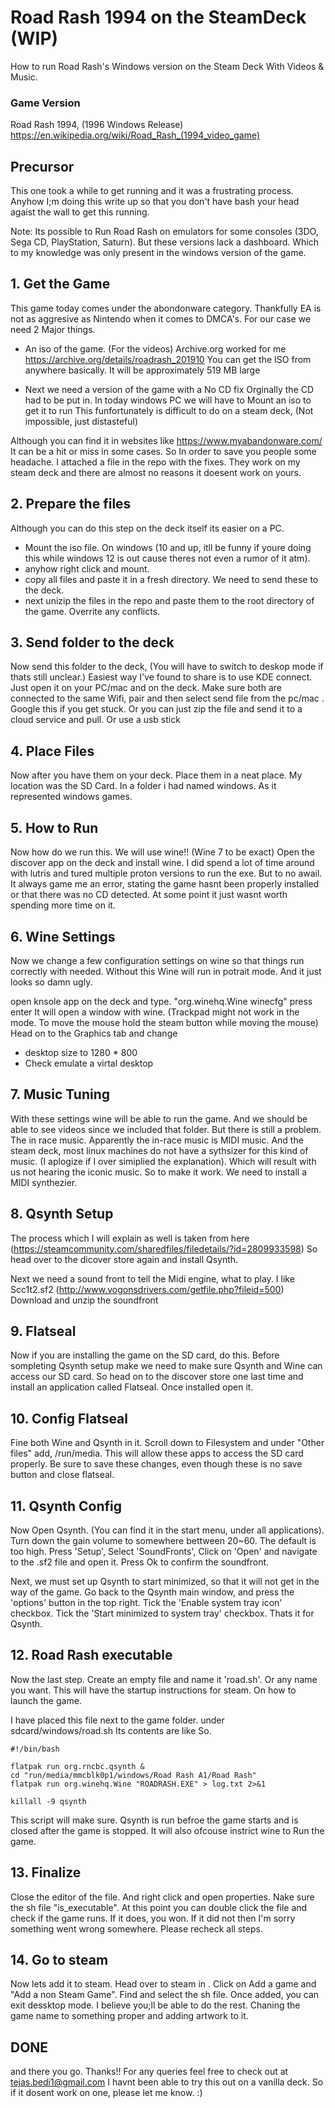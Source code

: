 # Road Rash 1994 on the SteamDeck (WIP)
[//]: # (Insert Image you posed on Reddit)
How to run Road Rash's Windows version on the Steam Deck With Videos &amp; Music.

### Game Version
Road Rash 1994, (1996 Windows Release)
https://en.wikipedia.org/wiki/Road_Rash_(1994_video_game)

## Precursor
This one took a while to get running and it was a frustrating process.
Anyhow I;m doing this write up so that you don't have bash your head agaist the wall
to get this running.

Note: Its possible to Run Road Rash on emulators for some consoles (3DO, Sega CD, PlayStation, Saturn). But these versions 
lack a dashboard. Which to my knowledge was only present in the windows version of the game.

## 1. Get the Game
This game today comes under the abondonware category. Thankfully EA is not as aggresive as Nintendo when 
it comes to DMCA's.
For our case we need 2 Major things. 
- An iso of the game. (For the videos) Archive.org worked for me 
https://archive.org/details/roadrash_201910
You can get the ISO from anywhere basically. It will be approximately 519 MB large

- Next we need a version of the game with a No CD fix
Orginally the CD had to be put in. In today windows PC we will have to Mount an iso to get it to run
This funfortunately is difficult to do on a steam deck, (Not impossible, just distasteful)

Although you can find it in websites like https://www.myabandonware.com/
It can be a hit or miss in some cases. So In order to save you people some headache. 
I attached a file in the repo with the fixes. They work on my steam deck and 
there are almost no reasons it doesent work on yours.

## 2. Prepare the files
Although you can do this step on the deck itself its easier on a PC. 
- Mount the iso file. On windows (10 and up, itll be funny if youre doing this while windows 12 is out cause theres not even a rumor of it atm).  
- anyhow right click and mount. 
- copy all files and paste it in a fresh directory. We need to send these to the deck.
- next unizip the files in the repo and paste them to the root directory of the game. Overrite any conflicts.

## 3. Send folder to the deck
Now send this folder to the deck, (You will have to switch to deskop mode if thats still unclear.) 
Easiest way I've found to share is to use KDE connect. Just open it on your PC/mac and
on the deck. Make sure both are connected to the same Wifi, pair and then select send file from the pc/mac . 
Google this if you get stuck. 
Or you can just zip the file and send it to a cloud service and pull. Or use a usb stick

## 4. Place Files
Now after you have them on your deck. Place them in a neat place. My location was the SD Card. In a folder i had named windows.
As it represented windows games.

## 5. How to Run
Now how do we run this. We will use wine!! (Wine 7 to be exact) Open the discover app on the deck and install wine.
I did spend a lot of time around with lutris and tured multiple proton versions to run the exe. But to no awail.
It always game me an error, stating the game hasnt been properly installed or that there was no CD detected. 
At some point it just wasnt worth spending more time on it.

## 6. Wine Settings
Now we change a few configuration settings  on wine so that things run correctly with needed.
Without this Wine will run in potrait mode. And it just looks so damn ugly.

open knsole app on the deck and type. "org.winehq.Wine winecfg" press enter 
It will open a window with wine. (Trackpad might not work in the mode. To move the mouse hold the steam button while moving the mouse)
Head on to the Graphics tab and change 
- desktop size to 1280 * 800
- Check emulate a virtal desktop

## 7. Music Tuning
With these settings wine will be able to run the game. And we should be able to see videos since we included that folder.
But there is still a problem. The in race music. Apparently the in-race music is MIDI music. And the steam deck, most linux machines 
do not have a sythsizer for this kind of music. (I aplogize if I over simiplied the explanation). 
Which will result with us not hearing the iconic music. So to make it work.
We need to install a MIDI synthezier. 

## 8. Qsynth Setup 
The process which I will explain as well is taken from here (https://steamcommunity.com/sharedfiles/filedetails/?id=2809933598)
So head over to the dicover store again and install Qsynth.

Next we need a sound front to tell the Midi engine, what to play. I like Scc1t2.sf2 (http://www.vogonsdrivers.com/getfile.php?fileid=500)
Download and unzip the soundfront

## 9. Flatseal
Now if you are installing the game on the SD card, do this. Before sompleting Qsynth setup make we need to make sure Qsynth and Wine can 
access our SD card. So head on to the discover store one last time and install an application called Flatseal. Once installed open it.

## 10. Config Flatseal
Fine both Wine and Qsynth in it. Scroll down to Filesystem and under "Other files" add, /run/media. This will allow these apps to access the 
SD card properly. Be sure to save these changes, even though these is no save button and close flatseal.

## 11. Qsynth Config
Now Open Qsynth. (You can find it in the start menu, under all applications). Turn down the gain volume to somewhere bettween 20~60. The 
default is too high. Press 'Setup', Select 'SoundFronts', Click on 'Open' and navigate to the .sf2 file and open it. Press Ok to confirm the soundfront.

 Next, we must set up Qsynth to start minimized, so that it will not get in the way of the game.
Go back to the Qsynth main window, and press the 'options' button in the top right.
Tick the 'Enable system tray icon' checkbox.
Tick the 'Start minimized to system tray' checkbox.
Thats it for Qsynth. 

## 12. Road Rash executable
Now the last step. Create an empty file and name it 'road.sh'. Or any name you want.
This will have the startup instructions for steam. On how to launch the game.

I have placed this file next to the game folder. under sdcard/windows/road.sh
Its contents are like So. 

    #!/bin/bash

    flatpak run org.rncbc.qsynth &
    cd "run/media/mmcblk0p1/windows/Road Rash A1/Road Rash"
    flatpak run org.winehq.Wine "ROADRASH.EXE" > log.txt 2>&1

    killall -9 qsynth

This script will make sure. Qsynth is run befroe the game starts and is closed after the game is stopped.
It will also ofcouse instrict wine to Run the game.

## 13. Finalize
Close the editor of the file. And right click and open properties. Nake sure the sh file "is_executable".
At this point you can double click the file and check if the game runs. If it does, you won. If it did not then I'm 
sorry something went wrong somewhere. Please recheck all steps.

## 14. Go to steam 
Now lets add it to steam. Head over to steam in . Click on Add a game and "Add a non Steam Game". Find and select the sh file.
Once added, you can exit dessktop mode. I believe you;ll be able to do the rest. Chaning the game name to something proper and adding artwork to it.

## DONE
and there you go. Thanks!!
For any queries feel free to check out at tejas.bedi1@gmail.com
I havnt been able to try this out on a vanilla deck. So if it dosent work on one, please let me know. :)








